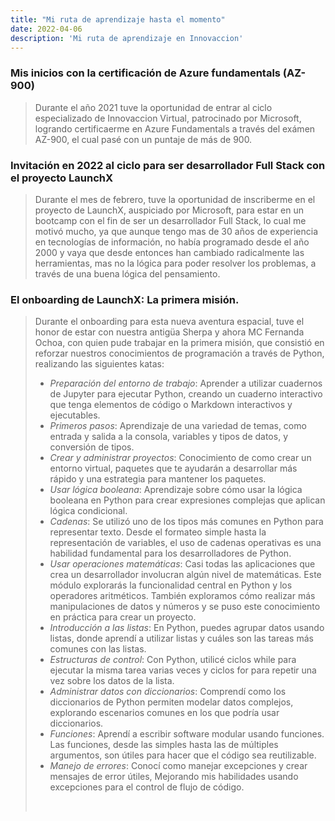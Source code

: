 ```yaml
---
title: "Mi ruta de aprendizaje hasta el momento"
date: 2022-04-06
description: 'Mi ruta de aprendizaje en Innovaccion'
---
```


### Mis inicios con la certificación de Azure fundamentals (AZ-900)

> Durante el año 2021 tuve la oportunidad de entrar al ciclo especializado de Innovaccion Virtual, 
> patrocinado por Microsoft, logrando certificaerme en Azure Fundamentals a través del exámen AZ-900,
> el cual pasé con un puntaje de más de 900.

### Invitación en 2022 al ciclo para ser desarrollador Full Stack con el proyecto LaunchX

> Durante el mes de febrero, tuve la oportunidad de inscriberme en el proyecto de LaunchX, auspiciado
> por Microsoft, para estar en un bootcamp con el fin de ser un desarrollador Full Stack, lo cual me
> motivó mucho, ya que aunque tengo mas de 30 años de experiencia en tecnologías de información, no
> había programado desde el año 2000 y vaya que desde entonces han cambiado radicalmente las herramientas,
> mas no la lógica para poder resolver los problemas, a través de una buena lógica del pensamiento.

### El onboarding de LaunchX: La primera misión.

> Durante el onboarding para esta nueva aventura espacial, tuve el honor de estar con nuestra antigüa Sherpa
> y ahora MC Fernanda Ochoa, con quien pude trabajar en la primera misión, que consistió en reforzar nuestros 
> conocimientos de programación a través de Python, realizando las siguientes katas:
> <br>
> - *Preparación del entorno de trabajo*: Aprender a utilizar cuadernos de Jupyter para ejecutar Python, creando un cuaderno interactivo que tenga elementos de código o Markdown interactivos y ejecutables. 
> - *Primeros pasos*: Aprendizaje de una variedad de temas, como entrada y salida a la consola, variables y tipos de datos, y conversión de tipos.
> - *Crear y administrar proyectos*: Conocimiento de como crear  un entorno virtual, paquetes que te ayudarán a desarrollar más rápido y una estrategia para mantener los paquetes.
> - *Usar lógica booleana*: Aprendizaje sobre cómo usar la lógica booleana en Python para crear expresiones complejas que aplican lógica condicional.
> - *Cadenas*: Se utilizó uno de los tipos más comunes en Python para representar texto. Desde el formateo simple hasta la representación de variables, el uso de cadenas operativas es una habilidad fundamental para los desarrolladores de Python.
> - *Usar operaciones matemáticas*: Casi todas las aplicaciones que crea un desarrollador involucran algún nivel de matemáticas. Este módulo explorarás la funcionalidad central en Python y los operadores aritméticos. También exploramos cómo realizar más manipulaciones de datos y números y se puso este conocimiento en práctica para crear un proyecto.
> - *Introducción a las listas*: En Python, puedes agrupar datos usando listas, donde aprendí a utilizar listas y cuáles son las tareas más comunes con las listas.
> - *Estructuras de control*: Con Python, utilicé ciclos while para ejecutar la misma tarea varias veces y ciclos for para repetir una vez sobre los datos de la lista. 
> - *Administrar datos con diccionarios*: Comprendí como los diccionarios de Python permiten modelar datos complejos, explorando escenarios comunes en los que podría usar diccionarios.
> - *Funciones*: Aprendí a escribir software modular usando funciones. Las funciones, desde las simples hasta las de múltiples argumentos, son útiles para hacer que el código sea reutilizable.
> - *Manejo de errores*: Conocí como manejar excepciones y crear mensajes de error útiles, Mejorando mis habilidades usando excepciones para el control de flujo de código.
> <br>

